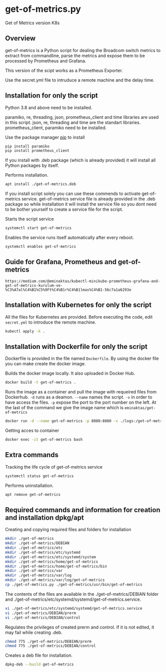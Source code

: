 # get-of-metrics.py

Get of Metrics version K8s

## Overview

get-of-metrics is a Python script for dealing the Broadcom switch metrics to extract from commandline, parse the metrics and expose them to be processed by Prometheus and Grafana.

This version of the scipt works as a Prometheus Exporter.

Use the secret.yml file to intruduce a remote machine and the delay time.

## Installation for only the script

Python 3.8 and above need to be installed.

paramiko, re, threading, json, prometheus_client and time libraries are used in this script. json, re, threading and time are the standart libraries. prometheus_client, paramiko need to be installed.

Use the package manager [pip](https://pip.pypa.io/en/stable/) to install 

```bash
pip install paramiko
pip install prometheus_client
```

If you install with .deb package (which is already provided) it will install all Python packages by itself.

Performs installation.

```bash 
apt install ./get-of-metrics.deb
```

If you install script solely you can use these commends to activate get-of-metrics service. get-of-metrics service file is already provided in the .deb package so while installation it will install the service file so you dont need to be bother yourself to create a service file for the script.

Starts the script service

```bash
systemctl start get-of-metrics
```

Enables the service runs itself automatically after every reboot.

```bash
systemctl enables get-of-metrics
```
## Guide for Grafana, Prometheus and get-of-metrics

`https://medium.com/@eminaktas/kubectl-minikube-prometheus-grafana-and-get-of-metrics-kurulum-ve-%C3%A7al%C4%B1%C5%9Ft%C4%B1r%C4%B1lmas%C4%B1-56c7a1a6293e`

## Installation with Kubernetes for only the script

All the files for Kubernetes are provided. Before executing the code, edit `secret.yml` to introduce the remote machine.

```bash
kubectl apply -k .
```

## Installation with Dockerfile for only the script

Dockerfile is provided in the file named `Dockerfile`. By using the docker file you can make create the docker image.

Builds the docker image locally. It also uploaded in Docker Hub.

```bash
docker build -t get-of-metrics .
```
Runs the image as a container and pull the image with requeired files from Dockerhub.
`-d` runs as a deamon.
`--name` names the script.
`-v` in order to have access the files.
`-p` expose the port to the port number on the left.
At the last of the command we give the image name which is `eminaktas/get-of-metrics`

```bash
docker run -d --name get-of-metrics -p 8080:8080 -v ./logs:/get-of-metrics/logs -e ALIAS=enter-alias -e HOST=enter-host -e USER=enter-user -e PASSWORD=enter-password -e DELAY=enter-delay(default-1-sec) eminaktas/get-of-metrics:k8s
```

Getting acces to container

```bash
docker exec -it get-of-metrics bash
```

## Extra commands

Tracking the life cycle of get-of-metrics service

```bash
systemctl status get-of-metrics
```

Performs uninstallation.

```bash
apt remove get-of-metrics
```

## Required commands and information for creation and installation dpkg/apt

Creating and copying required files and folders for installation

```bash
mkdir ./get-of-metrics
mkdir ./get-of-metrics/DEBIAN
mkdir ./get-of-metrics/etc
mkdir ./get-of-metrics/etc/systemd
mkdir ./get-of-metrics/etc/systemd/system
mkdir ./get-of-metrics/home/get-of-metrics
mkdir ./get-of-metrics/home/get-of-metrics/bin
mkdir ./get-of-metrics/var
mkdir ./get-of-metrics/var/log
mkdir ./get-of-metrics/var/log/get-of-metrics
cp ./get-of-metrics.py ./get-of-metrics/usr/bin/get-of-metrics
```

The contents of the files are available in the ./get-of-metrics/DEBIAN folder and ./get-of-metrics/etc/systemd/systemd/get-of-metrics.service.

```bash
vi ./get-of-metrics/etc/systemd/systemd/get-of-metrics.service
vi ./get-of-metrics/DEBIAN/prerm
vi ./get-of-metrics/DEBIAN/control
```

Regulates the privileges of created prerm and control. If it is not edited, it may fail while creating .deb.

```bash
chmod 775 ./get-of-metrics/DEBIAN/prerm
chmod 775 ./get-of-metrics/DEBIAN/control
```

Creates a deb file for installation.

```bash
dpkg-deb --build get-of-metrics
```